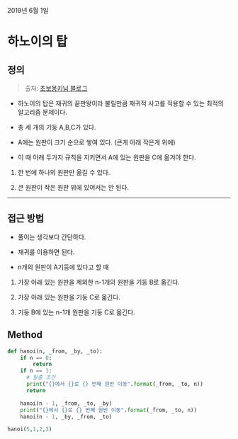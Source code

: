 2019년 6월 1일

# 하노이의 탑

## 정의

> 출처: [초보몽키님 블로그](https://wayhome25.github.io/cs/2017/04/15/cs-16-1-recursion/)

- 하노이의 탑은 재귀의 끝판왕이라 불릴만큼 재귀적 사고를 적용할 수 있는 최적의 알고리즘 문제이다.

- 총 세 개의 기둥 A,B,C가 있다.

- A에는 원판이 크기 순으로 쌓여 있다. (큰게 아래 작은게 위에)

- 이 때 아래 두가지 규칙을 지키면서 A에 있는 원판을 C에 옮겨야 한다.

1. 한 번에 하나의 원판만 옮길 수 있다.

2. 큰 원판이 작은 원판 위에 있어서는 안 된다.

___


## 접근 방법

- 풀이는 생각보다 간단하다.

- 재귀를 이용하면 된다.

- n개의 원판이 A기둥에 있다고 할 때

1. 가장 아래 있는 원판을 제외한 n-1개의 원판을 기둥 B로 옮긴다.

2. 가장 아래 있는 원판을 기둥 C로 옮긴다.

3. 기둥 B에 있는 n-1개 원판을 기둥 C로 옮긴다.

## Method

```python
def hanoi(n, _from, _by, _to):
    if n == 0:
        return
    if n == 1:
      # 탈출 조건
      print("{}에서 {}로 {} 번째 원반 이동".format(_from, _to, n))
      return

    hanoi(n - 1, _from, _to, _by)
    print("{}에서 {}로 {} 번째 원반 이동".format(_from, _to, n))
    hanoi(n - 1, _by, _from, _to)

hanoi(5,1,2,3)
```